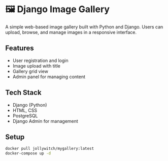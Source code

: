 # 🖼️ Django Image Gallery

A simple web-based image gallery built with Python and Django. Users can upload, browse, and manage images in a responsive interface.

## Features

- User registration and login
- Image upload with title
- Gallery grid view
- Admin panel for managing content

## Tech Stack

- Django (Python)
- HTML, CSS
- PostgreSQL
- Django Admin for management

## Setup

```bash
docker pull jollywitch/mygallery:latest
docker-compose up -d
```
